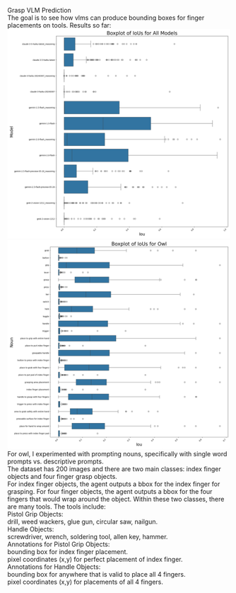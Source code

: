 Grasp VLM Prediction  
The goal is to see how vlms can produce bounding boxes for finger placements on tools. 
Results so far:  
![IoUs for Vlms](src/iou_boxplt.png)  
![IoUs for Owl VIT](src/iou_boxplt_owl.png)  
For owl, I experimented with prompting nouns, specifically with single word prompts vs. descriptive prompts.  
The dataset has 200 images and there are two main classes: index finger objects and four finger grasp objects.  
For index finger objects, the agent outputs a bbox for the index finger for grasping. For four finger objects, the agent outputs a bbox for the four fingers that would wrap around the object. Within these two classes, there are many tools.
The tools include:  
Pistol Grip Objects:  
    drill, weed wackers, glue gun, circular saw, nailgun.  
Handle Objects:  
    screwdriver, wrench, soldering tool, allen key, hammer.  
Annotations for Pistol Grip Objects:  
    bounding box for index finger placement.  
    pixel coordinates (x,y) for perfect placement of index finger.  
Annotations for Handle Objects:  
    bounding box for anywhere that is valid to place all 4 fingers.  
    pixel coordinates (x,y) for placements of all 4 fingers.  

